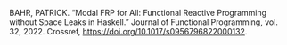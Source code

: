 BAHR, PATRICK. “Modal FRP for All: Functional Reactive Programming without Space Leaks in Haskell.” Journal of Functional Programming, vol. 32, 2022. Crossref, https://doi.org/10.1017/s0956796822000132.